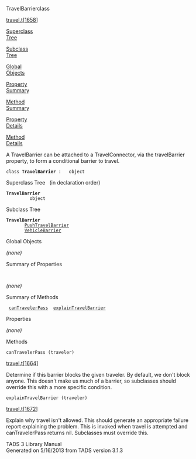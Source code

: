 ---
---
<span class="title">TravelBarrier</span><span class="type">class</span>

[travel.t](../file/travel.t.html)\[[1658](../source/travel.t.html#1658)\]

[Superclass  
Tree](#_SuperClassTree_)

[Subclass  
Tree](#_SubClassTree_)

[Global  
Objects](#_ObjectSummary_)

[Property  
Summary](#_PropSummary_)

[Method  
Summary](#_MethodSummary_)

[Property  
Details](#_Properties_)

[Method  
Details](#_Methods_)

<div class="fdesc">

A TravelBarrier can be attached to a TravelConnector, via the
travelBarrier property, to form a conditional barrier to travel.

`class `**`TravelBarrier`**` :   object`

</div>

<span id="_SuperClassTree_"></span>

<div class="mjhd">

<span class="hdln">Superclass Tree</span>   (in declaration order)

</div>

**`TravelBarrier`**  
`         object`  
<span id="_SubClassTree_"></span>

<div class="mjhd">

<span class="hdln">Subclass Tree</span>  

</div>

**`TravelBarrier`**  
`         `[`PushTravelBarrier`](../object/PushTravelBarrier.html)  
`         `[`VehicleBarrier`](../object/VehicleBarrier.html)  
<span id="_ObjectSummary_"></span>

<div class="mjhd">

<span class="hdln">Global Objects</span>  

</div>

*(none)* <span id="_PropSummary_"></span>

<div class="mjhd">

<span class="hdln">Summary of Properties</span>  

</div>

` `

*(none)* <span id="_MethodSummary_"></span>

<div class="mjhd">

<span class="hdln">Summary of Methods</span>  

</div>

` `[`canTravelerPass`](#canTravelerPass)`  `[`explainTravelBarrier`](#explainTravelBarrier)`  `

<span id="_Properties_"></span>

<div class="mjhd">

<span class="hdln">Properties</span>  

</div>

*(none)* <span id="_Methods_"></span>

<div class="mjhd">

<span class="hdln">Methods</span>  

</div>

<span id="canTravelerPass"></span>

`canTravelerPass (traveler)`

[travel.t](../file/travel.t.html)\[[1664](../source/travel.t.html#1664)\]

<div class="desc">

Determine if this barrier blocks the given traveler. By default, we
don't block anyone. This doesn't make us much of a barrier, so
subclasses should override this with a more specific condition.

</div>

<span id="explainTravelBarrier"></span>

`explainTravelBarrier (traveler)`

[travel.t](../file/travel.t.html)\[[1672](../source/travel.t.html#1672)\]

<div class="desc">

Explain why travel isn't allowed. This should generate an appropriate
failure report explaining the problem. This is invoked when travel is
attempted and canTravelerPass returns nil. Subclasses must override
this.

</div>

<div class="ftr">

TADS 3 Library Manual  
Generated on 5/16/2013 from TADS version 3.1.3

</div>
